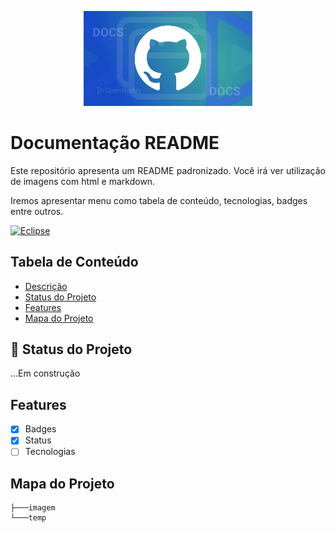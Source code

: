 <p width="100%" align="center">
    <img src="./imagem/LOGO.png" alt="logo" width="270px">
</p>

# Documentação README

<P id="descricao" align="justify">
Este repositório apresenta um README padronizado. Você irá ver utilização de imagens com html e markdown.

Iremos apresentar menu como tabela de conteúdo, tecnologias, badges entre outros.
</P>

[![Eclipse](https://badgen.net/badge/icon/eclipse?icon=eclipse&label)](https://https://eclipse.org/) 


## Tabela de Conteúdo

<ul>
    <li><a href="#descricao">Descrição</a></li>
    <li><a href="#status">Status do Projeto</a></li>
    <li><a href="#Features">Features</a></li>
    <li><a href="#Mapa">Mapa do Projeto</a></li>
</ul>

## :rocket: Status do Projeto
<p id="status">
    ...Em construção
</p>


<p id="Features"></p>

## Features
- [X] Badges
- [X] Status
- [ ] Tecnologias

<p id="Mapa"></p>

## Mapa do Projeto


```.
├───imagem
└───temp
```


